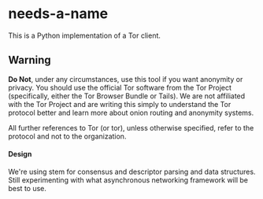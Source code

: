 needs-a-name
============
This is a Python implementation of a Tor client.

## Warning
**Do Not**, under any circumstances, use this tool if you want anonymity
or privacy.  You should use the official Tor software from the Tor Project
(specifically, either the Tor Browser Bundle or Tails).  We are not affiliated
with the Tor Project and are writing this simply to understand the Tor protocol
better and learn more about onion routing and anonymity systems.

All further references to Tor (or tor), unless otherwise specified, refer to
the protocol and not to the organization.

#### Design
We're using stem for consensus and descriptor parsing and data structures.
Still experimenting with what asynchronous networking framework will be
best to use.
